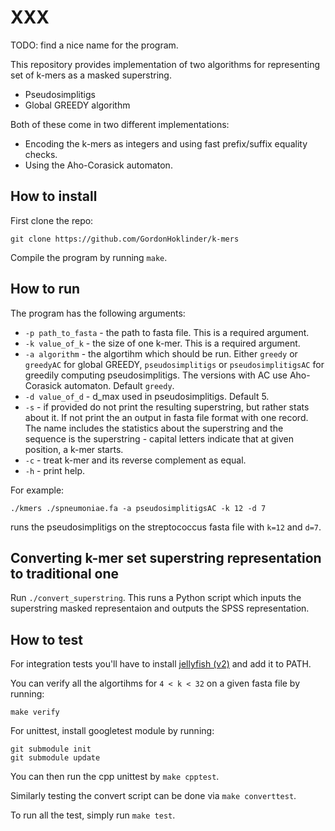 # XXX
TODO: find a nice name for the program.

This repository provides implementation of two algorithms for representing set of k-mers as a masked superstring.

- Pseudosimplitigs
- Global GREEDY algorithm

Both of these come in two different implementations:
- Encoding the k-mers as integers and using fast prefix/suffix equality checks.
- Using the Aho-Corasick automaton.

## How to install

First clone the repo:

```
git clone https://github.com/GordonHoklinder/k-mers
```

Compile the program by running `make`.


## How to run

The program has the following arguments:

- `-p path_to_fasta` - the path to fasta file. This is a required argument.
- `-k value_of_k` - the size of one k-mer. This is a required argument.
- `-a algorithm` - the algortihm which should be run. Either `greedy` or `greedyAC` for global GREEDY, `pseudosimplitigs` or `pseudosimplitigsAC` for greedily computing pseudosimplitigs.
The versions with AC use Aho-Corasick automaton. Default `greedy`.
- `-d value_of_d` - d_max used in pseudosimplitigs. Default 5.
- `-s` - if provided do not print the resulting superstring, but rather stats about it. If not print the an output in fasta file format with one record.
The name includes the statistics about the superstring and the sequence is the superstring - capital letters indicate that at given position, a k-mer starts.
- `-c` - treat k-mer and its reverse complement as equal.
- `-h` - print help.

For example:

```
./kmers ./spneumoniae.fa -a pseudosimplitigsAC -k 12 -d 7
```

runs the pseudosimplitigs on the streptococcus fasta file with `k=12` and `d=7`.

## Converting k-mer set superstring representation to traditional one

Run `./convert_superstring`. This runs a Python script which inputs the superstring masked representaion and outputs the SPSS representation.

## How to test


For integration tests you'll have to install [jellyfish (v2)](https://github.com/gmarcais/Jellyfish)
and add it to PATH.

You can verify all the algortihms for `4 < k < 32` on a given fasta file by running:

```
make verify
```

For unittest, install googletest module by running:

```
git submodule init
git submodule update
```

You can then run the cpp unittest by `make cpptest`.

Similarly testing the convert script can be done via `make converttest`.

To run all the test, simply run `make test`.



